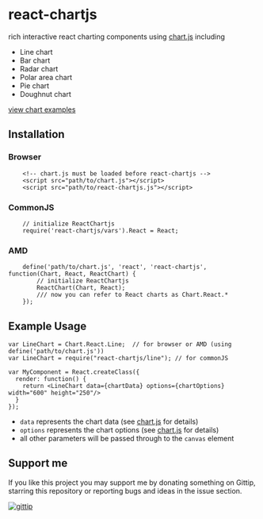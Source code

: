 react-chartjs
============

rich interactive react charting components using [chart.js](http://www.chartjs.org/) including

* Line chart
* Bar chart
* Radar chart
* Polar area chart
* Pie chart
* Doughnut chart

[view chart examples](http://jhudson8.github.io/react-chartjs/index.html)

Installation
------------
### Browser
```
    <!-- chart.js must be loaded before react-chartjs -->
    <script src="path/to/chart.js"></script>
    <script src="path/to/react-chartjs.js"></script>
```

### CommonJS
```
    // initialize ReactChartjs
    require('react-chartjs/vars').React = React;
```

### AMD
```
    define('path/to/chart.js', 'react', 'react-chartjs', function(Chart, React, ReactChart) {
        // initialize ReactChartjs
        ReactChart(Chart, React);
        /// now you can refer to React charts as Chart.React.*
    });
```

Example Usage
-------------
```
var LineChart = Chart.React.Line;  // for browser or AMD (using define('path/to/chart.js'))
var LineChart = require("react-chartjs/line"); // for commonJS

var MyComponent = React.createClass({
  render: function() {
    return <LineChart data={chartData} options={chartOptions} width="600" height="250"/>
  }
});
```

* ```data``` represents the chart data (see [chart.js](http://www.chartjs.org/) for details)
* ```options``` represents the chart options (see [chart.js](http://www.chartjs.org/) for details)
* all other parameters will be passed through to the ```canvas``` element

## Support me

If you like this project you may support me by donating something on Gittip, starring this repository or reporting bugs and ideas in the issue section.

[![gittip](http://jhudson8.github.io/react-mixin-manager/gittip-button.jpg)](https://gratipay.com/jhudson8/)
